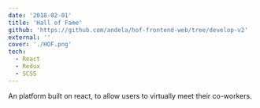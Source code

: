 ```yaml
---
date: '2018-02-01'
title: 'Hall of Fame'
github: 'https://github.com/andela/hof-frontend-web/tree/develop-v2'
external: ''
cover: './HOF.png'
tech:
  - React
  - Redux
  - SCSS
---
```


An platform built on react, to allow users to virtually meet their co-workers.




